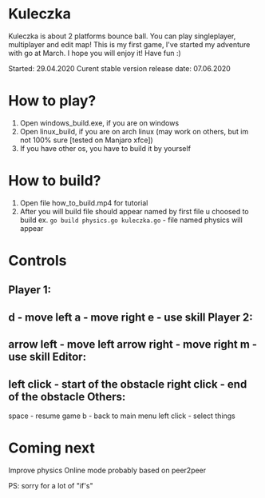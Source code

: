 # Kuleczka
Kuleczka is about 2 platforms bounce ball. You can play singleplayer, multiplayer and edit map!
This is my first game, I've started my adventure with go at March. I hope you will enjoy it! Have fun :) 

Started: 29.04.2020
Curent stable version release date: 07.06.2020 

How to play?
=================
1. Open windows_build.exe, if you are on windows 
2. Open linux_build, if you are on arch linux (may work on others, but im not 100% sure [tested on Manjaro xfce]) 
3. If you have other os, you have to build it by yourself

How to build?
=============
1. Open file how_to_build.mp4 for tutorial
2. After you will build file should appear named by first file u choosed to build
   ex. ```go build physics.go kuleczka.go``` - file named physics will appear

Controls
===============
 Player 1:
 -------
   d           - move left
   a           - move right 
   e           - use skill
 Player 2: 
 --------
   arrow left  - move left
   arrow right - move right 
   m           - use skill 
 Editor: 
 -------
   left click  - start of the obstacle
   right click - end of the obstacle
 Others:
 -------
   space       - resume game
   b           - back to main menu
   left click  - select things 
   
 Coming next
 ==========
 Improve physics
 Online mode probably based on peer2peer
 
 PS: sorry for a lot of "if's"
   
